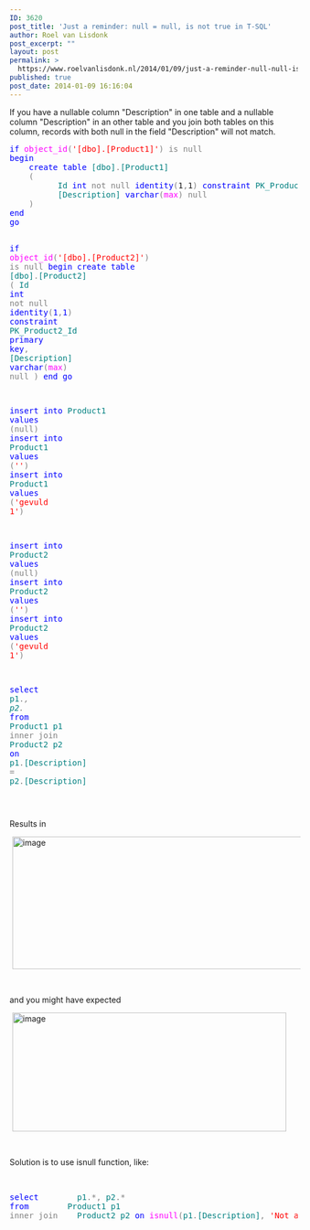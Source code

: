 ```yaml
---
ID: 3620
post_title: 'Just a reminder: null = null, is not true in T-SQL'
author: Roel van Lisdonk
post_excerpt: ""
layout: post
permalink: >
  https://www.roelvanlisdonk.nl/2014/01/09/just-a-reminder-null-null-is-not-true-in-t-sql/
published: true
post_date: 2014-01-09 16:16:04
---
```

<p>If you have a nullable column &quot;Description&quot; in one table and a nullable column &quot;Description&quot; in an other table and you join both tables on this column, records with both null in the field &quot;Description&quot; will not match.</p>   <pre class="code"><span style="color: blue">if </span><span style="color: magenta">object_id</span><span style="color: gray">(</span><span style="color: red">'[dbo].[Product1]'</span><span style="color: gray">) is null
</span><span style="color: blue">begin
    create table </span><span style="color: teal">[dbo]</span><span style="color: gray">.</span><span style="color: teal">[Product1]
    </span><span style="color: gray">(
          </span><span style="color: teal">Id </span><span style="color: blue">int </span><span style="color: gray">not null </span><span style="color: blue">identity</span><span style="color: gray">(</span>1<span style="color: gray">,</span>1<span style="color: gray">) </span><span style="color: blue">constraint </span><span style="color: teal">PK_Product1_Id </span><span style="color: blue">primary key</span><span style="color: gray">,
          </span><span style="color: teal">[Description] </span><span style="color: blue">varchar</span><span style="color: gray">(</span><span style="color: magenta">max</span><span style="color: gray">) null
    )
</span><span style="color: blue">end
go

if </span><span style="color: magenta">object_id</span><span style="color: gray">(</span><span style="color: red">'[dbo].[Product2]'</span><span style="color: gray">) is null
</span><span style="color: blue">begin
    create table </span><span style="color: teal">[dbo]</span><span style="color: gray">.</span><span style="color: teal">[Product2]
    </span><span style="color: gray">(
          </span><span style="color: teal">Id </span><span style="color: blue">int </span><span style="color: gray">not null </span><span style="color: blue">identity</span><span style="color: gray">(</span>1<span style="color: gray">,</span>1<span style="color: gray">) </span><span style="color: blue">constraint </span><span style="color: teal">PK_Product2_Id </span><span style="color: blue">primary key</span><span style="color: gray">,
          </span><span style="color: teal">[Description] </span><span style="color: blue">varchar</span><span style="color: gray">(</span><span style="color: magenta">max</span><span style="color: gray">) null
    )
</span><span style="color: blue">end
go

insert into </span><span style="color: teal">Product1 </span><span style="color: blue">values </span><span style="color: gray">(null)
</span><span style="color: blue">insert into </span><span style="color: teal">Product1 </span><span style="color: blue">values </span><span style="color: gray">(</span><span style="color: red">''</span><span style="color: gray">)
</span><span style="color: blue">insert into </span><span style="color: teal">Product1 </span><span style="color: blue">values </span><span style="color: gray">(</span><span style="color: red">'gevuld 1'</span><span style="color: gray">)

</span><span style="color: blue">insert into </span><span style="color: teal">Product2 </span><span style="color: blue">values </span><span style="color: gray">(null)
</span><span style="color: blue">insert into </span><span style="color: teal">Product2 </span><span style="color: blue">values </span><span style="color: gray">(</span><span style="color: red">''</span><span style="color: gray">)
</span><span style="color: blue">insert into </span><span style="color: teal">Product2 </span><span style="color: blue">values </span><span style="color: gray">(</span><span style="color: red">'gevuld 1'</span><span style="color: gray">)


</span><span style="color: blue">select        </span><span style="color: teal">p1</span><span style="color: gray">.*, </span><span style="color: teal">p2</span><span style="color: gray">.*
</span><span style="color: blue">from        </span><span style="color: teal">Product1 p1
</span><span style="color: gray">inner join    </span><span style="color: teal">Product2 p2 </span><span style="color: blue">on </span><span style="color: teal">p1</span><span style="color: gray">.</span><span style="color: teal">[Description] </span><span style="color: gray">= </span><span style="color: teal">p2</span><span style="color: gray">.</span><span style="color: teal">[Description]


</span></pre>

<p>Results in</p>

<p><a href="http://www.roelvanlisdonk.nl/wp-content/uploads/2014/01/image.png" rel="lightbox"><img title="image" style="border-top: 0px; border-right: 0px; background-image: none; border-bottom: 0px; padding-top: 0px; padding-left: 0px; margin: 0px 5px; border-left: 0px; display: inline; padding-right: 0px" border="0" alt="image" src="http://www.roelvanlisdonk.nl/wp-content/uploads/2014/01/image_thumb.png" width="506" height="232" /></a></p>

<p>&#160;</p>

<p>and you might have expected</p>

<p><a href="http://www.roelvanlisdonk.nl/wp-content/uploads/2014/01/image1.png" rel="lightbox"><img title="image" style="border-top: 0px; border-right: 0px; background-image: none; border-bottom: 0px; padding-top: 0px; padding-left: 0px; margin: 0px 5px; border-left: 0px; display: inline; padding-right: 0px" border="0" alt="image" src="http://www.roelvanlisdonk.nl/wp-content/uploads/2014/01/image_thumb1.png" width="479" height="208" /></a></p>

<p>&#160;</p>

<p>Solution is to use isnull function, like:</p>

<p>&#160;</p>

<pre class="code"><span style="color: blue">select        </span><span style="color: teal">p1</span><span style="color: gray">.*, </span><span style="color: teal">p2</span><span style="color: gray">.*
</span><span style="color: blue">from        </span><span style="color: teal">Product1 p1
</span><span style="color: gray">inner join    </span><span style="color: teal">Product2 p2 </span><span style="color: blue">on </span><span style="color: magenta">isnull</span><span style="color: gray">(</span><span style="color: teal">p1</span><span style="color: gray">.</span><span style="color: teal">[Description]</span><span style="color: gray">, </span><span style="color: red">'Not a value'</span><span style="color: gray">) = </span><span style="color: magenta">isnull</span><span style="color: gray">(</span><span style="color: teal">p2</span><span style="color: gray">.</span><span style="color: teal">[Description]</span><span style="color: gray">, </span><span style="color: red">'Not a value'</span><span style="color: gray">)
</span></pre>